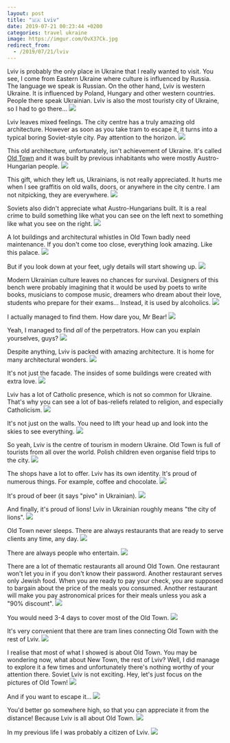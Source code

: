 ```yaml
---
layout: post
title: "🇺🇦 Lviv"
date: 2019-07-21 00:23:44 +0200
categories: travel ukraine
image: https://imgur.com/OvX37Ck.jpg
redirect_from:
  - /2019/07/21/lviv
---
```


Lviv is probably the only place in Ukraine that I really wanted to visit. You
see, I come from Eastern Ukraine where culture is influenced by Russia. The
language we speak is Russian. On the other hand, Lviv is western Ukraine. It is
influenced by Poland, Hungary and other western countries. People there speak
Ukrainian. Lviv is also the most touristy city of Ukraine, so I had to go
there...
<img src="https://imgur.com/OvX37Ck.jpg"/>

Lviv leaves mixed feelings. The city centre has a truly amazing old
architecture. However as soon as you take tram to escape it, it turns into a
typical boring Soviet-style city. Pay attention to the horizon.
<img src="https://imgur.com/hR1CW2B.jpg"/>

This old architecture, unfortunately, isn't achievement of Ukraine. It's called
[Old Town](<https://en.wikipedia.org/wiki/Old_Town_(Lviv)>) and it was built by
previous inhabitants who were mostly Austro-Hungarian people.
<img src="/assets/images/i.png" data-echo="https://imgur.com/sswKbz7.jpg"/>

This gift, which they left us, Ukrainians, is not really appreciated. It hurts
me when I see graffitis on old walls, doors, or anywhere in the city centre. I
am not nitpicking, they are everywhere.
<img src="/assets/images/i.png" data-echo="https://imgur.com/Kt7OHr7.jpg"/>

Soviets also didn't appreciate what Austro-Hungarians built. It is a real crime
to build something like what you can see on the left next to something like what
you see on the right.
<img src="/assets/images/i.png" data-echo="https://imgur.com/pqzN5cm.jpg"/>

A lot buildings and architectural whistles in Old Town badly need
maintenance. If you don't come too close, everything look amazing. Like this
palace.
<img src="/assets/images/i.png" data-echo="https://imgur.com/a6cuZog.jpg"/>

But if you look down at your feet, ugly details will start showing up.
<img src="/assets/images/i.png" data-echo="https://imgur.com/UwmUEmq.jpg"/>

Modern Ukrainian culture leaves no chances for survival. Designers of this bench
were probably imagining that it would be used by poets to write books, musicians
to compose music, dreamers who dream about their love, students who prepare for
their exams... Instead, it is used by alcoholics.
<img src="/assets/images/i.png" data-echo="https://imgur.com/UMFISCy.jpg"/>

I actually managed to find them. How dare you, Mr Bear!
<img src="/assets/images/i.png" data-echo="https://imgur.com/zmuecrM.jpg"/>

Yeah, I managed to find _all_ of the perpetrators. How can you explain
yourselves, guys?
<img src="/assets/images/i.png" data-echo="https://imgur.com/fvT5WV2.jpg"/>

Despite anything, Lviv is packed with amazing architecture. It is home for many
architectural wonders.
<img src="/assets/images/i.png" data-echo="https://imgur.com/zHit8oh.jpg"/>

It's not just the facade. The insides of some buildings were created with extra
love.
<img src="/assets/images/i.png" data-echo="https://imgur.com/EhsFC2t.jpg"/>

Lviv has a lot of Catholic presence, which is not so common for Ukraine. That's
why you can see a lot of bas-reliefs related to religion, and especially
Catholicism.
<img src="/assets/images/i.png" data-echo="https://imgur.com/qtXGYQm.jpg"/>

It's not just on the walls. You need to lift your head up and look into the
skies to see everything.
<img src="/assets/images/i.png" data-echo="https://imgur.com/lC4OkZY.jpg"/>

So yeah, Lviv is the centre of tourism in modern Ukraine. Old Town is full of
tourists from all over the world. Polish children even organise field trips to
the city.
<img src="/assets/images/i.png" data-echo="https://imgur.com/Uz31C3s.jpg"/>

The shops have a lot to offer. Lviv has its own identity. It's proud of numerous
things. For example, coffee and chocolate.
<img src="/assets/images/i.png" data-echo="https://imgur.com/E22fWHD.jpg"/>

It's proud of beer (it says "pivo" in Ukrainian).
<img src="/assets/images/i.png" data-echo="https://imgur.com/HytPgbH.jpg"/>

And finally, it's proud of lions! Lviv in Ukrainian roughly means "the city of
lions".
<img src="/assets/images/i.png" data-echo="https://imgur.com/X8l6CwT.jpg"/>

Old Town never sleeps. There are always restaurants that are ready to serve
clients any time, any day.
<img src="/assets/images/i.png" data-echo="https://imgur.com/kHpyRR0.jpg"/>

There are always people who entertain.
<img src="/assets/images/i.png" data-echo="https://imgur.com/NE3IQwP.jpg"/>

There are a lot of thematic restaurants all around Old Town. One restaurant
won't let you in if you don't know their password. Another restaurant serves
only Jewish food. When you are ready to pay your check, you are supposed to
bargain about the price of the meals you consumed. Another restaurant will make
you pay astronomical prices for their meals unless you ask a "90% discount".
<img src="/assets/images/i.png" data-echo="https://imgur.com/2UWvtwm.jpg"/>

You would need 3-4 days to cover most of the Old Town.
<img src="/assets/images/i.png" data-echo="https://imgur.com/zVWK91V.jpg"/>

It's very convenient that there are tram lines connecting Old Town with the rest
of Lviv.
<img src="/assets/images/i.png" data-echo="https://imgur.com/rjTxr45.jpg"/>

I realise that most of what I showed is about Old Town. You may be wondering
now, what about New Town, the rest of Lviv? Well, I did manage to explore it a
few times and unfortunately there's nothing worthy of your attention there.
Soviet Lviv is not exciting. Hey, let's just focus on the pictures of Old Town!
<img src="/assets/images/i.png" data-echo="https://imgur.com/0FUqZdf.jpg"/>

And if you want to escape it...
<img src="/assets/images/i.png" data-echo="https://imgur.com/mxgGOA0.jpg"/>

You'd better go somewhere high, so that you can appreciate it from the distance!
Because Lviv is all about Old Town.
<img src="/assets/images/i.png" data-echo="https://imgur.com/kkn00XR.jpg"/>

In my previous life I was probably a citizen of Lviv.
<img src="/assets/images/i.png" data-echo="https://imgur.com/YfgMTI4.jpg"/>
